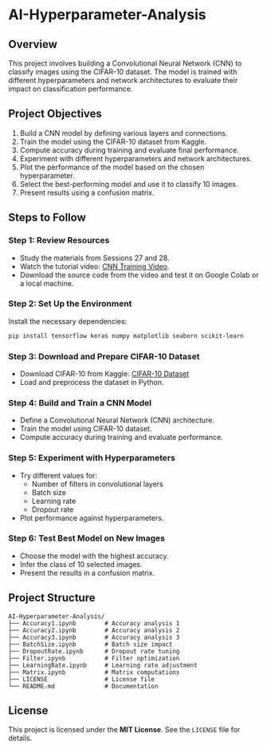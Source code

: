 # AI-Hyperparameter-Analysis

## Overview
This project involves building a Convolutional Neural Network (CNN) to classify images using the CIFAR-10 dataset. The model is trained with different hyperparameters and network architectures to evaluate their impact on classification performance.

## Project Objectives
1. Build a CNN model by defining various layers and connections.
2. Train the model using the CIFAR-10 dataset from Kaggle.
3. Compute accuracy during training and evaluate final performance.
4. Experiment with different hyperparameters and network architectures.
5. Plot the performance of the model based on the chosen hyperparameter.
6. Select the best-performing model and use it to classify 10 images.
7. Present results using a confusion matrix.

## Steps to Follow
### Step 1: Review Resources
- Study the materials from Sessions 27 and 28.
- Watch the tutorial video: [CNN Training Video](https://youtu.be/J1jhfAw5Uvo).
- Download the source code from the video and test it on Google Colab or a local machine.

### Step 2: Set Up the Environment
Install the necessary dependencies:
```bash
pip install tensorflow keras numpy matplotlib seaborn scikit-learn
```

### Step 3: Download and Prepare CIFAR-10 Dataset
- Download CIFAR-10 from Kaggle: [CIFAR-10 Dataset](https://www.kaggle.com/c/cifar-10/)
- Load and preprocess the dataset in Python.

### Step 4: Build and Train a CNN Model
- Define a Convolutional Neural Network (CNN) architecture.
- Train the model using CIFAR-10 dataset.
- Compute accuracy during training and evaluate performance.

### Step 5: Experiment with Hyperparameters
- Try different values for:
  - Number of filters in convolutional layers
  - Batch size
  - Learning rate
  - Dropout rate
- Plot performance against hyperparameters.

### Step 6: Test Best Model on New Images
- Choose the model with the highest accuracy.
- Infer the class of 10 selected images.
- Present the results in a confusion matrix.

## Project Structure
```
AI-Hyperparameter-Analysis/
├── Accuracy1.ipynb        # Accuracy analysis 1
├── Accuracy2.ipynb        # Accuracy analysis 2
├── Accuracy3.ipynb        # Accuracy analysis 3
├── BatchSize.ipynb        # Batch size impact
├── DropoutRate.ipynb      # Dropout rate tuning
├── Filter.ipynb           # Filter optimization
├── LearningRate.ipynb     # Learning rate adjustment
├── Matrix.ipynb           # Matrix computations
├── LICENSE                # License file
└── README.md              # Documentation
```

## License
This project is licensed under the **MIT License**. See the `LICENSE` file for details.

